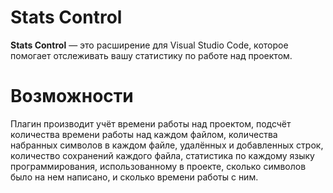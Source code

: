# Stats Control

**Stats Control** — это расширение для Visual Studio Code, которое помогает отслеживать вашу статистику по работе над проектом. 
# Возможности
Плагин производит учёт времени работы над проектом, подсчёт количества времени работы над каждом файлом, количества набранных символов в каждом файле, удалённых и добавленных строк, количество сохранений каждого файла, статистика по каждому языку программирования, использованному в проекте, сколько символов было на нем написано, и сколько времени работы с ним.
